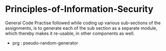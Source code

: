 # Principles-of-Information-Security

General Code Practise followed while coding up various sub-sections of the assignments, is to generate each of the sub section as a separate module, which thereby makes it re-usable, in other components as well.

- prg : pseudo-random-generator
